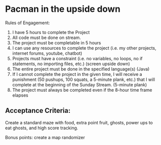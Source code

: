 # Pacman in the upside down

Rules of Engagement:
1. I have 5 hours to complete the Project
2. All code must be done on stream.
3. The project must be completable in 5 hours
4. I can use any resources to complete the project (i.e. my other projects, internet forums, youtube, chatbot)
5. Projects must have a constraint (i.e. no variables, no loops, no if statements, no importing files, etc.) (screen upside down)
6. The entire project must be done in the specified language(s) (Java)
7. If I cannot complete the project in the given time, I will receive a punishment (50 pushups, 100 squats, a 5-minute plank, etc.) that I will complete at the beginning of the Sunday Stream. (5-minute plank)
8. The project must always be completed even if the 8-hour time frame elapses 

## Acceptance Criteria:
Create a standard maze with food, extra point fruit, ghosts, power ups to eat ghosts, and high score tracking. 

Bonus points: create a map randomizer